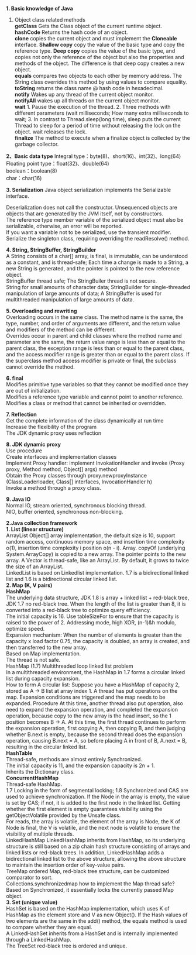 <b>1. Basic knowledge of Java</b>
1. Object class related methods<br>
<b>getClass</b>  Gets the Class object of the current runtime object.<br>
<b>hashCode</b> Returns the hash code of an object.<br>
<b>clone</b> copies the current object and must implement the <b>Cloneable</b> interface. <b>Shallow copy</b> copy the value of the basic type and copy the reference type. <b>Deep copy</b> copies the value of the basic type, and copies not only the reference of the object but also the properties and methods of the object. The difference is that deep copy creates a new object.<br>
<b>equals</b> compares two objects to each other by memory address. The String class overrides this method by using values to compare equality.<br>
<b>toString</b> returns the class name @ hash code in hexadecimal.<br>
<b>notify</b> Wakes up any thread of the current object monitor.<br>
<b>notifyAll</b> wakes up all threads on the current object monitor.<br>
<b>wait</b> 1. Pause the execution of the thread. 2. Three methods with different parameters (wait milliseconds; How many extra milliseconds to wait; 3. In contrast to Thread.sleep(long time), sleep puts the current Thread to sleep for a period of time without releasing the lock on the object. wait releases the lock.<br>
<b>finalize</b> The method to execute when a finalize object is collected by the garbage collector.<br>


<b>2、Basic data type</b>
Integral type：byte(8)、short(16)、int(32)、long(64)<br>
Floating point type：float(32)、double(64)<br>
boolean：boolean(8)<br>
char：char(16)<br>

<b>3. Serialization</b>
Java object serialization implements the Serializable interface.<br>

Deserialization does not call the constructor. Unsequenced objects are objects that are generated by the JVM itself, not by constructors.<br>
The reference type member variable of the serialized object must also be serializable, otherwise, an error will be reported.<br>
If you want a variable not to be serialized, use the transient modifier.<br>
Serialize the singleton class, requiring overriding the readResolve() method.<br>

<b>4. String, StringBuffer, StringBuilder</b><br>
A String consists of a char[] array, is final, is immutable, can be understood as a constant, and is thread-safe; Each time a change is made to a String, a new String is generated, and the pointer is pointed to the new reference object.<br>
StringBuffer thread safe; The StringBuiler thread is not secure.<br>
String for small amounts of character data; StringBuilder for single-threaded manipulation of large amounts of data; A StringBuffer is used for multithreaded manipulation of large amounts of data.<br>

<b>5. Overloading and rewriting</b><br>
Overloading occurs in the same class. The method name is the same, the type, number, and order of arguments are different, and the return value and modifiers of the method can be different.<br>
Overrides occur in parent and child classes where the method name and parameter are the same, the return value range is less than or equal to the parent class, the exception range is less than or equal to the parent class, and the access modifier range is greater than or equal to the parent class. If the superclass method access modifier is private or final, the subclass cannot override the method.<br>

<b>6. final</b><br>
Modifies primitive type variables so that they cannot be modified once they are out of initialization.<br>
Modifies a reference type variable and cannot point to another reference.<br>
Modifies a class or method that cannot be inherited or overridden.<br>

<b>7. Reflection</b><br>
Get the complete information of the class dynamically at run time<br>
Increase the flexibility of the program<br>
The JDK dynamic proxy uses reflection<br>

<b>8. JDK dynamic proxy</b><br>
Use procedure<br>
Create interfaces and implementation classes<br>
Implement Proxy handler: implement InvokationHandler and invoke (Proxy proxy, Method method, Object[] args) method<br>
Obtain the Proxy classes through proxy.newproxyInstance (ClassLoaderloader, Class[] interfaces, InvocationHandler h)<br>
Invoke a method through a proxy class.<br>

<b>9. Java IO</b><br>
Normal IO, stream oriented, synchronous blocking thread.<br>
NIO, buffer oriented, synchronous non-blocking.<br>

<b>2.Java collection framework</b><br>
<b>1. List (linear structure)</b><br>
ArrayList Object[] array implementation, the default size is 10, support random access, continuous memory space, end insertion time complexity o(1), insertion time complexity i position o(n - i). Array. copyOf (underlying System.ArrayCopy) is copied to a new array. The pointer points to the new array.
A Vector is thread-safe, like an ArrayList. By default, it grows to twice the size of an ArrayList.<br>
LinkedList is based on Linkedlist implementation. 1.7 is a bidirectional linked list and 1.6 is a bidirectional circular linked list.<br>
<b>2. Map (K, V pairs)</b><br>
<b>HashMap</b><br>
The underlying data structure, JDK 1.8 is array + linked list + red-black tree, JDK 1.7 no red-black tree. When the length of the list is greater than 8, it is converted into a red-black tree to optimize query efficiency.<br>
The initial capacity is 16. Use tableSizeFor to ensure that the capacity is raised to the power of 2. Addressing mode, high XOR, (n-1)&h modulo, optimize speed.<br>
Expansion mechanism: When the number of elements is greater than the capacity x load factor 0.75, the capacity is doubled, an array is created, and then transferred to the new array.<br>
Based on Map implementation.<br>
The thread is not safe.<br>
HashMap (1.7) Multithreaded loop linked list problem<br>
In a multithreaded environment, the HashMap in 1.7 forms a circular linked list during capacity expansion.<br>
How to form A circular list: Suppose you have a HashMap of capacity 2, stored as A -> B list at array index 1. A thread has put operations on the map. Expansion conditions are triggered and the map needs to be expanded. Procedure At this time, another thread also put operation, also need to expand the expansion operation, and completed the expansion operation, because copy to the new array is the head insert, so the 1 position becomes B -> A. At this time, the first thread continues to perform the expansion operation, first copying A, then copying B, and then judging whether B.next is empty, because the second thread does the expansion operation, causing B.next = A, so before placing A in front of B, A.next = B, resulting in the circular linked list.<br>
<b>HashTable</b><br>
Thread-safe, methods are almost entirely Synchronized.<br>
The initial capacity is 11, and the expansion capacity is 2n + 1.<br>
Inherits the Dictionary class.<br>
<b>ConcurrentHashMap</b><br>
Thread-safe HashMap.<br>
1.7 Locking in the form of segmental locking; 1.8 Synchronized and CAS are used to achieve synchronization. If the Node in the array is empty, the value is set by CAS; if not, it is added to the first node in the linked list. Getting whether the first element is empty guarantees visibility using the getObjectVolatile provided by the Unsafe class.<br>
For reads, the array is volatile, the element of the array is Node, the K of Node is final, the V is volatile, and the next node is volatile to ensure the visibility of multiple threads.<br>
LinkedHashMap LinkedHashMap inherits from HashMap, so its underlying structure is still based on a zip chain hash structure consisting of arrays and linked lists or red-black trees. In addition, LinkedHashMap adds a bidirectional linked list to the above structure, allowing the above structure to maintain the insertion order of key-value pairs.<br>
TreeMap ordered Map, red-black tree structure, can be customized comparator to sort.<br>
Collections.synchronizedmap how to implement the Map thread safe? Based on Synchronized, it essentially locks the currently passed Map object.<br>
<b>3. Set (unique value)</b><br>
HashSet is based on the HashMap implementation, which uses K of HashMap as the element store and V as new Object(). If the Hash values of two elements are the same in the add() method, the equals method is used to compare whether they are equal.<br>
A LinkedHashSet inherits from a HashSet and is internally implemented through a LinkedHashMap.<br>
The TreeSet red-black tree is ordered and unique.<br>
